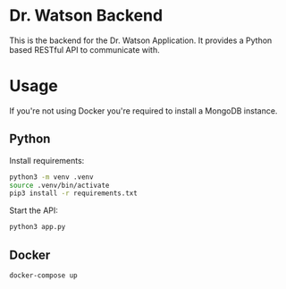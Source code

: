 # Dr. Watson Backend

This is the backend for the Dr. Watson Application. It provides a Python based RESTful API to communicate with.

# Usage

If you're not using Docker you're required to install a MongoDB instance.

## Python

Install requirements:

```bash
python3 -m venv .venv
source .venv/bin/activate
pip3 install -r requirements.txt
```

Start the API:

```bash
python3 app.py
```

## Docker

```bash
docker-compose up
```

